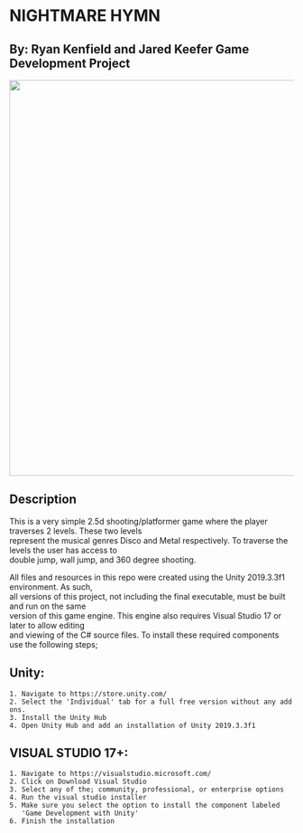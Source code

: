 # NIGHTMARE HYMN
## By: Ryan Kenfield and Jared Keefer Game Development Project
<img src="https://media.giphy.com/media/aqnTZXgrT91AHriyBn/giphy.gif" width="700" align=center>

## Description
This is a very simple 2.5d shooting/platformer game where the player traverses 2 levels. These two levels  
represent the musical genres Disco and Metal respectively. To traverse the levels the user has access to  
double jump, wall jump, and 360 degree shooting.  
  
All files and resources in this repo were created using the Unity 2019.3.3f1 environment. As such,  
all versions of this project, not including the final executable, must be built and run on the same  
version of this game engine. This engine also requires Visual Studio 17 or later to allow editing  
and viewing of the C# source files. To install these required components use the following steps;  
  ## Unity:   
    1. Navigate to https://store.unity.com/
    2. Select the 'Individual' tab for a full free version without any add ons.
    3. Install the Unity Hub
    4. Open Unity Hub and add an installation of Unity 2019.3.3f1
  
  ## VISUAL STUDIO 17+:  
    1. Navigate to https://visualstudio.microsoft.com/    
    2. Click on Download Visual Studio  
    3. Select any of the; community, professional, or enterprise options  
    4. Run the visual studio installer  
    5. Make sure you select the option to install the component labeled  
       'Game Development with Unity'  
    6. Finish the installation  
